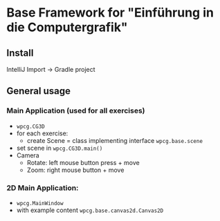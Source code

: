 # Base Framework for "Einführung in die Computergrafik"

## Install

IntelliJ Import -> Gradle project

## General usage

### Main Application (used for all exercises) 

* `wpcg.CG3D`
* for each exercise:
    * create Scene = class implementing interface `wpcg.base.scene`
* set scene in `wpcg.CG3D.main()`
* Camera
    * Rotate: left mouse button press + move
    * Zoom: right mouse button + move

### 2D Main Application: 

* `wpcg.MainWindow`
* with example content `wpcg.base.canvas2d.Canvas2D` 
            
